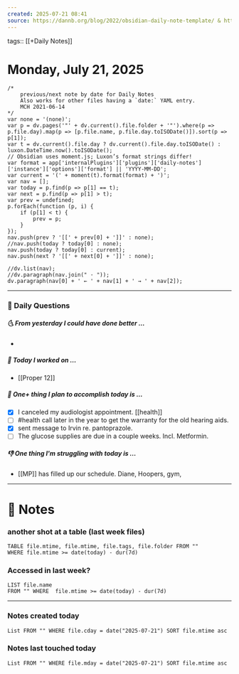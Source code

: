 ```yaml
---
created: 2025-07-21 08:41
source: https://dannb.org/blog/2022/obsidian-daily-note-template/ & https://forum.obsidian.md/t/dataviewjs-snippet-showcase/17847/21?u=gibson
---
```

tags:: [[+Daily Notes]]

# Monday, July 21, 2025

```dataviewjs
/*
    previous/next note by date for Daily Notes
    Also works for other files having a `date:` YAML entry.
    MCH 2021-06-14
*/
var none = '(none)';
var p = dv.pages('"' + dv.current().file.folder + '"').where(p => p.file.day).map(p => [p.file.name, p.file.day.toISODate()]).sort(p => p[1]);
var t = dv.current().file.day ? dv.current().file.day.toISODate() : luxon.DateTime.now().toISODate();
// Obsidian uses moment.js; Luxon’s format strings differ!
var format = app['internalPlugins']['plugins']['daily-notes']['instance']['options']['format'] || 'YYYY-MM-DD';
var current = '(' + moment(t).format(format) + ')';
var nav = [];
var today = p.find(p => p[1] == t);
var next = p.find(p => p[1] > t);
var prev = undefined;
p.forEach(function (p, i) {
    if (p[1] < t) {
        prev = p;
    }
});
nav.push(prev ? '[[' + prev[0] + ']]' : none);
//nav.push(today ? today[0] : none);
nav.push(today ? today[0] : current);
nav.push(next ? '[[' + next[0] + ']]' : none);

//dv.list(nav);
//dv.paragraph(nav.join(" · "));
dv.paragraph(nav[0] + ' ← ' + nav[1] + ' → ' + nav[2]);
```
---
### 📅 Daily Questions
##### 🌜 From yesterday I could have done better … 
- 

##### 🙌 Today I worked on  …
- [[Proper 12]]

##### 🚀 One+ thing I plan to accomplish today is …
- [x] I canceled my audiologist appointment.  [[health]]
- [ ] #health call later in the year to get the warranty for the old hearing aids.
- [x] sent message to Irvin re. pantoprazole.
- [ ] The glucose supplies are due in a couple weeks. Incl. Metformin.

##### 👎 One thing I'm struggling with today is …
- [[MP]] has filled up our schedule. Diane, Hoopers, gym,

---
# 📝 Notes

### another shot at a table (last week files)

```dataview 
TABLE file.mtime, file.mtime, file.tags, file.folder FROM "" 
WHERE file.mtime >= date(today) - dur(7d) 
```

### Accessed in last week?
```dataview
LIST file.name
FROM "" WHERE  file.mtime >= date(today) - dur(7d)
```
---
### Notes created today
```dataview
List FROM "" WHERE file.cday = date("2025-07-21") SORT file.mtime asc
```

### Notes last touched today
```dataview
List FROM "" WHERE file.mday = date("2025-07-21") SORT file.mtime asc
```

